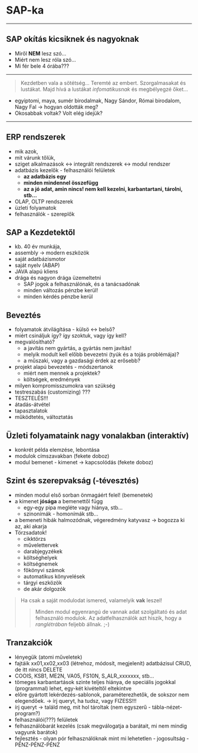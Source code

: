 # SAP-ka
---
## SAP okítás kicsiknek és nagyoknak
- Miről **NEM** lesz szó...
- Miért nem lesz róla szó...
- Mi fér bele 4 órába???

---

> Kezdetben vala a sötétség...
> Teremté az embert. Szorgalmasakat és lustákat. Majd hívá a lustákat _infomatikusnak_ és megbélyegzé őket...

- egyiptomi, maya, sumér birodalmak, Nagy Sándor, Római birodalom, Nagy Fal -> hogyan oldották meg?
- Okosabbak voltak? Volt elég idejük? 


---
## ERP rendszerek
- mik azok,
- mit várunk tőlük,
- sziget alkalmazások <-> integrált rendszerek <-> modul rendszer
- adatbázis kezelők - felhasználói felületek
  * **az adatbázis egy**
  * **minden mindennel összefügg**
  * **az a jó adat, amin nincs! nem kell kezelni, karbantartani, tárolni, stb...**
- OLAP, OLTP rendszerek
- üzleti folyamatok
- felhasználók - szereplők

## SAP a Kezdetektől
- kb. 40 év munkája, 
- assembly -> modern eszközök
- saját adatbázismotor
- saját nyelv (ABAP)
- JAVA alapú kliens
- drága és nagyon drága üzemeltetni 
  * SAP jogok a felhasználónak, és a tanácsadónak
  * minden változás pénzbe kerül!
  * minden kérdés pénzbe kerül

## Beveztés
- folyamatok átvilágítása - külsö <-> belső?
- miért csináljuk így? így szoktuk, vagy így kell?
- megvalósítható? 
  * a javítás nem gyártás, a gyártás nem javítás!
  * melyik modult kell előbb bevezetni (tyúk és a tojás problémája)?
  * a műszaki, vagy a gazdasági érdek az erősebb?
- projekt alapú bevezetés - módszertanok
  * miért nem mennek a projektek?
  * költségek, eredmények
- milyen kompromisszumokra van szükség
- testreszabás (customizing) ???
- TESZTELÉS!!!
- átadás-átvétel
- tapasztalatok
- működtetés, változtatás

## Üzleti folyamataink nagy vonalakban (interaktív)
- konkrét példa elemzése, lebontása
- modulok címszavakban (fekete doboz)
- modul bemenet - kimenet -> kapcsolódás (fekete doboz)

## Szint és szerepvakság (-tévesztés)
- minden modul első sorban önmagáért felel! (bemenetek)
- a kimenet **jósága** a bemenettől függ
  * egy-egy pipa megléte vagy hiánya, stb...
  * szinonímák - homonímák stb...
- a bemeneti hibák halmozódnak, végeredmény katyvasz -> bogozza ki az, aki akarja
- Törzsadatok!
  * cikktörzs
  * művelettervek
  * darabjegyzékek
  * költséghelyek
  * költségnemek
  * főkönyvi számok
  * automatikus könyvelések
  * tárgyi eszközök
  * de akár dolgozók

> Ha csak a saját modulodat ismered, valamelyik **vak** leszel!
>> Minden modul egyenrangú de vannak adat szolgáltató és adat felhasználó modulok.
>> Az adatfelhasználók azt hiszik, hogy a _ranglétrában_ feljebb állnak. ;-)

## Tranzakciók
- lényegük  (atomi műveletek)
- fajtáik xx01,xx02,xx03 (létrehoz, módosít, megjelenít) adatbázisul CRUD, de itt nincs DELETE
- COOIS, KSB1, ME2N, VA05, FS10N, S_ALR_xxxxxxx, stb...
- tömeges karbantartások szinte teljes hiánya, de speciális jogokkal (programmal) lehet, egy-két kivételtől eltekintve
- előre gyártott lekérdezés-sablonok, paraméterezhetők, de sokszor nem elegendőek. -> írj queryt, ha tudsz, vagy FIZESS!!!
- írj queryt -> találd meg, mit hol tároltak (nem egyszerű - tábla-nézet-program?)
- felhasználói(???) felületek
- felhasználóbarát kezelés (csak megválogatja a barátait, mi nem mindig vagyunk barátok)
- fejlesztés - olyan pór felhasználóknak mint mi lehetetlen - jogosultság - PÉNZ-PÉNZ-PÉNZ




